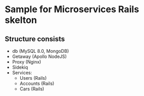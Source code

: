 # Sample for Microservices Rails skelton 
## Structure consists 
* db (MySQL 8.0, MongoDB)
* Getaway (Apollo NodeJS)
* Proxy (Nginx)
* Sidekiq
* Services: 
    * Users (Rails)
    * Accounts (Rails)
    * Cars (Rails)


